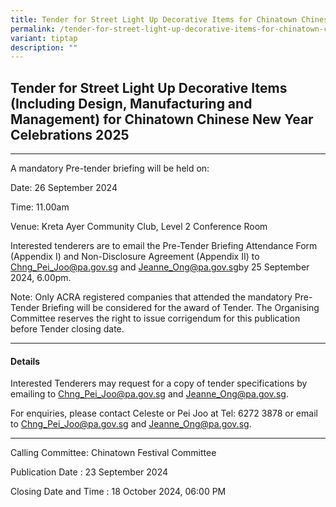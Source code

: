 ```yaml
---
title: Tender for Street Light Up Decorative Items for Chinatown Chinese New Year 2025
permalink: /tender-for-street-light-up-decorative-items-for-chinatown-chinese-new-year-2025/
variant: tiptap
description: ""
---
```

<h2>Tender for Street Light Up Decorative Items (Including Design, Manufacturing and Management) for Chinatown Chinese New Year Celebrations 2025</h2>
<hr>
<p>A mandatory Pre-tender briefing will be held on:</p>
<p>Date: 26 September 2024</p>
<p>Time: 11.00am</p>
<p>Venue: Kreta Ayer Community Club, Level 2 Conference Room</p>
<p></p>
<p>Interested tenderers are to email the Pre-Tender Briefing Attendance Form
(Appendix I) and Non-Disclosure Agreement (Appendix II) to <a href="mailto:Chng_Pei_Joo@pa.gov.sg" rel="noopener noreferrer nofollow" target="_blank">Chng_Pei_Joo@pa.gov.sg</a> and
<a href="mailto:Jeanne_Ong@pa.gov.sg" rel="noopener noreferrer nofollow" target="_blank">Jeanne_Ong@pa.gov.sg</a>by 25 September 2024, 6.00pm.</p>
<p>Note: Only ACRA registered companies that attended the mandatory Pre-Tender
Briefing will be considered for the award of Tender. The Organising Committee
reserves the right to issue corrigendum for this publication before Tender
closing date.</p>
<hr>
<h4>Details</h4>
<p>Interested Tenderers may request for a copy of tender specifications by
emailing to <a href="mailto:Chng_Pei_Joo@pa.gov.sg" rel="noopener noreferrer nofollow" target="_blank">Chng_Pei_Joo@pa.gov.sg</a> and
<a href="mailto:Jeanne_Ong@pa.gov.sg" rel="noopener noreferrer nofollow" target="_blank">Jeanne_Ong@pa.gov.sg</a>.</p>
<p>For enquiries, please contact Celeste or Pei Joo at Tel: 6272 3878 or
email to <a href="mailto:Chng_Pei_Joo@pa.gov.sg" rel="noopener noreferrer nofollow" target="_blank">Chng_Pei_Joo@pa.gov.sg</a> and
<a href="mailto:Jeanne_Ong@pa.gov.sg" rel="noopener noreferrer nofollow" target="_blank">Jeanne_Ong@pa.gov.sg</a>.</p>
<hr>
<p>Calling Committee: Chinatown Festival Committee</p>
<p>Publication Date : 23 September 2024</p>
<p>Closing Date and Time : 18 October 2024, 06:00 PM</p>